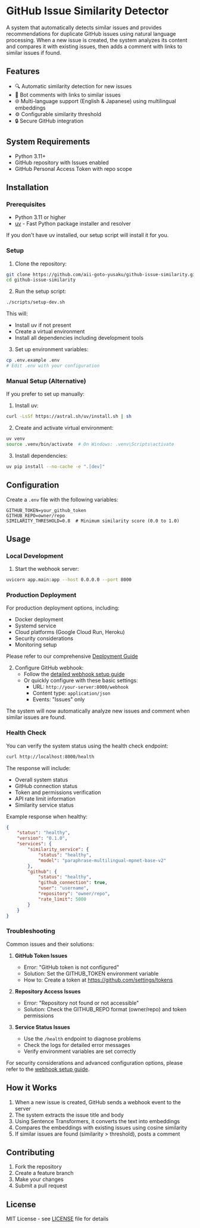 # GitHub Issue Similarity Detector

A system that automatically detects similar issues and provides recommendations for duplicate GitHub issues using natural language processing. When a new issue is created, the system analyzes its content and compares it with existing issues, then adds a comment with links to similar issues if found.

## Features

- 🔍 Automatic similarity detection for new issues
- 🤖 Bot comments with links to similar issues
- 🌐 Multi-language support (English & Japanese) using multilingual embeddings
- ⚙️ Configurable similarity threshold
- 🔒 Secure GitHub integration

## System Requirements

- Python 3.11+
- GitHub repository with Issues enabled
- GitHub Personal Access Token with repo scope

## Installation

### Prerequisites

- Python 3.11 or higher
- [uv](https://github.com/astral-sh/uv) - Fast Python package installer and resolver

If you don't have uv installed, our setup script will install it for you.

### Setup

1. Clone the repository:
```bash
git clone https://github.com/aii-goto-yusaku/github-issue-similarity.git
cd github-issue-similarity
```

2. Run the setup script:
```bash
./scripts/setup-dev.sh
```

This will:
- Install uv if not present
- Create a virtual environment
- Install all dependencies including development tools

3. Set up environment variables:
```bash
cp .env.example .env
# Edit .env with your configuration
```

### Manual Setup (Alternative)

If you prefer to set up manually:

1. Install uv:
```bash
curl -LsSf https://astral.sh/uv/install.sh | sh
```

2. Create and activate virtual environment:
```bash
uv venv
source .venv/bin/activate  # On Windows: .venv\Scripts\activate
```

3. Install dependencies:
```bash
uv pip install --no-cache -e ".[dev]"
```

## Configuration

Create a `.env` file with the following variables:

```env
GITHUB_TOKEN=your_github_token
GITHUB_REPO=owner/repo
SIMILARITY_THRESHOLD=0.8  # Minimum similarity score (0.0 to 1.0)
```

## Usage

### Local Development

1. Start the webhook server:
```bash
uvicorn app.main:app --host 0.0.0.0 --port 8000
```

### Production Deployment

For production deployment options, including:
- Docker deployment
- Systemd service
- Cloud platforms (Google Cloud Run, Heroku)
- Security considerations
- Monitoring setup

Please refer to our comprehensive [Deployment Guide](docs/deployment.md)

2. Configure GitHub webhook:
   - Follow the [detailed webhook setup guide](docs/webhook-setup.md)
   - Or quickly configure with these basic settings:
     - URL: `http://your-server:8000/webhook`
     - Content type: `application/json`
     - Events: "Issues" only

The system will now automatically analyze new issues and comment when similar issues are found.

### Health Check

You can verify the system status using the health check endpoint:

```bash
curl http://localhost:8000/health
```

The response will include:
- Overall system status
- GitHub connection status
- Token and permissions verification
- API rate limit information
- Similarity service status

Example response when healthy:
```json
{
    "status": "healthy",
    "version": "0.1.0",
    "services": {
        "similarity_service": {
            "status": "healthy",
            "model": "paraphrase-multilingual-mpnet-base-v2"
        },
        "github": {
            "status": "healthy",
            "github_connection": true,
            "user": "username",
            "repository": "owner/repo",
            "rate_limit": 5000
        }
    }
}
```

### Troubleshooting

Common issues and their solutions:

1. **GitHub Token Issues**
   - Error: "GitHub token is not configured"
   - Solution: Set the GITHUB_TOKEN environment variable
   - How to: Create a token at https://github.com/settings/tokens

2. **Repository Access Issues**
   - Error: "Repository not found or not accessible"
   - Solution: Check the GITHUB_REPO format (owner/repo) and token permissions

3. **Service Status Issues**
   - Use the `/health` endpoint to diagnose problems
   - Check the logs for detailed error messages
   - Verify environment variables are set correctly

For security considerations and advanced configuration options, please refer to the [webhook setup guide](docs/webhook-setup.md).

## How it Works

1. When a new issue is created, GitHub sends a webhook event to the server
2. The system extracts the issue title and body
3. Using Sentence Transformers, it converts the text into embeddings
4. Compares the embeddings with existing issues using cosine similarity
5. If similar issues are found (similarity > threshold), posts a comment

## Contributing

1. Fork the repository
2. Create a feature branch
3. Make your changes
4. Submit a pull request

## License

MIT License - see [LICENSE](LICENSE) file for details
